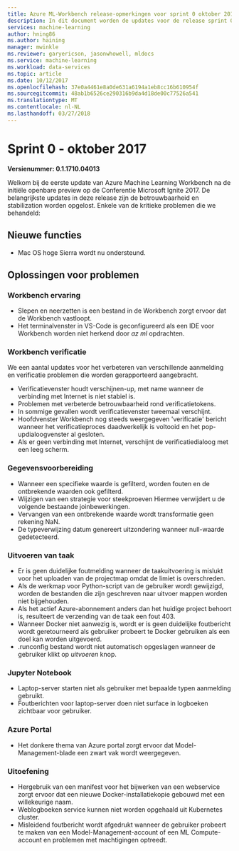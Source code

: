 ```yaml
---
title: Azure ML-Workbench release-opmerkingen voor sprint 0 oktober 2017
description: In dit document worden de updates voor de release sprint 0 van Azure ML
services: machine-learning
author: hning86
ms.author: haining
manager: mwinkle
ms.reviewer: garyericson, jasonwhowell, mldocs
ms.service: machine-learning
ms.workload: data-services
ms.topic: article
ms.date: 10/12/2017
ms.openlocfilehash: 37e0a4461e8a0de631a6194a1eb8cc16b610954f
ms.sourcegitcommit: 48ab1b6526ce290316b9da4d18de00c77526a541
ms.translationtype: MT
ms.contentlocale: nl-NL
ms.lasthandoff: 03/27/2018
---
```

# <a name="sprint-0---october-2017"></a>Sprint 0 - oktober 2017 

**Versienummer: 0.1.1710.04013**

Welkom bij de eerste update van Azure Machine Learning Workbench na de initiële openbare preview op de Conferentie Microsoft Ignite 2017. De belangrijkste updates in deze release zijn de betrouwbaarheid en stabilization worden opgelost.  Enkele van de kritieke problemen die we behandeld:

## <a name="new-features"></a>Nieuwe functies
- Mac OS hoge Sierra wordt nu ondersteund.

## <a name="bug-fixes"></a>Oplossingen voor problemen
### <a name="workbench-experience"></a>Workbench ervaring
- Slepen en neerzetten is een bestand in de Workbench zorgt ervoor dat de Workbench vastloopt.
- Het terminalvenster in VS-Code is geconfigureerd als een IDE voor Workbench worden niet herkend door _az ml_ opdrachten.

### <a name="workbench-authentication"></a>Workbench verificatie
We een aantal updates voor het verbeteren van verschillende aanmelding en verificatie problemen die worden gerapporteerd aangebracht.
- Verificatievenster houdt verschijnen-up, met name wanneer de verbinding met Internet is niet stabiel is.
- Problemen met verbeterde betrouwbaarheid rond verificatietokens.
- In sommige gevallen wordt verificatievenster tweemaal verschijnt.
- Hoofdvenster Workbench nog steeds weergegeven 'verificatie' bericht wanneer het verificatieproces daadwerkelijk is voltooid en het pop-updialoogvenster al gesloten.
- Als er geen verbinding met Internet, verschijnt de verificatiedialoog met een leeg scherm.

### <a name="data-preparation"></a>Gegevensvoorbereiding 
- Wanneer een specifieke waarde is gefilterd, worden fouten en de ontbrekende waarden ook gefilterd.
- Wijzigen van een strategie voor steekproeven Hiermee verwijdert u de volgende bestaande joinbewerkingen.
- Vervangen van een ontbrekende waarde wordt transformatie geen rekening NaN.
- De typeverwijzing datum genereert uitzondering wanneer null-waarde gedetecteerd.

### <a name="job-execution"></a>Uitvoeren van taak
- Er is geen duidelijke foutmelding wanneer de taakuitvoering is mislukt voor het uploaden van de projectmap omdat de limiet is overschreden.
- Als de werkmap voor Python-script van de gebruiker wordt gewijzigd, worden de bestanden die zijn geschreven naar uitvoer mappen worden niet bijgehouden. 
- Als het actief Azure-abonnement anders dan het huidige project behoort is, resulteert de verzending van de taak een fout 403.
- Wanneer Docker niet aanwezig is, wordt er is geen duidelijke foutbericht wordt geretourneerd als gebruiker probeert te Docker gebruiken als een doel kan worden uitgevoerd.
- .runconfig bestand wordt niet automatisch opgeslagen wanneer de gebruiker klikt op _uitvoeren_ knop.

### <a name="jupyter-notebook"></a>Jupyter Notebook
- Laptop-server starten niet als gebruiker met bepaalde typen aanmelding gebruikt.
- Foutberichten voor laptop-server doen niet surface in logboeken zichtbaar voor gebruiker.

### <a name="azure-portal"></a>Azure Portal
- Het donkere thema van Azure portal zorgt ervoor dat Model-Management-blade een zwart vak wordt weergegeven.

### <a name="operationalization"></a>Uitoefening
- Hergebruik van een manifest voor het bijwerken van een webservice zorgt ervoor dat een nieuwe Docker-installatiekopie gebouwd met een willekeurige naam.
- Weblogboeken service kunnen niet worden opgehaald uit Kubernetes cluster.
- Misleidend foutbericht wordt afgedrukt wanneer de gebruiker probeert te maken van een Model-Management-account of een ML Compute-account en problemen met machtigingen optreedt.
